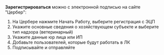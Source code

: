 **Зарегистрироваться** можно с электронной подписью на сайте "Цербер":
1. На Цербере нажмите Начать Работу, выберите регистрация с ЭЦП
2. Укажите основные сведения о хозяйствующем субъекте и выберите тип надзора (ветеринарный)
3. Укажите данные юр лица или ИП
4. Добавьте пользователей, которые будут работать в ЛК
5. Подписывайте и отправляйте